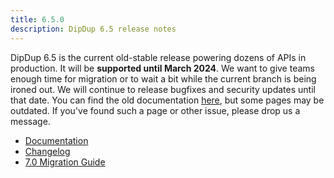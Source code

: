 ```yaml
---
title: 6.5.0
description: DipDup 6.5 release notes
---
```


DipDup 6.5 is the current old-stable release powering dozens of APIs in production. It will be **supported until March 2024**. We want to give teams enough time for migration or to wait a bit while the current branch is being ironed out. We will continue to release bugfixes and security updates until that date. You can find the old documentation [here](https://docs.dipdup.io/), but some pages may be outdated. If you've found such a page or other issue, please drop us a message.

- [Documentation](https://docs.dipdup.io)
- [Changelog](https://docs.dipdup.io/CHANGELOG)
- [7.0 Migration Guide](../9.release-notes/4.v7.0.md#migration-guide)
